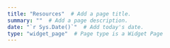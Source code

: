 ```yaml
---
title: "Resources"  # Add a page title.
summary: ""  # Add a page description.
date: "`r Sys.Date()`"  # Add today's date.
type: "widget_page"  # Page type is a Widget Page
---
```

